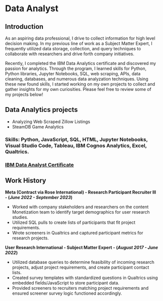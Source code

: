 # Data Analyst

## Introduction
As an aspiring data professional, I drive to collect information for high level decision making. In my previous line of work as a Subject Matter Expert, I frequently utilized data storage, collection, and query techniques to collaborate with researchers and drive forth company initiatives. 

Recently, I completed the IBM Data Analytics certificate and discovered my passion for analytics. Through the program, I learned skills for Python, Python libraries, Jupyter Notebooks, SQL, web scraping, APIs, data cleaning, databases, and numerous data analyzation techniques. Using these new found skills, I started working on my own projects to collect and gather insights for my own curiosities. Please feel free to review some of my projects below! 

## Data Analytics projects 
- Analyzing Web Scraped Zillow Listings
- SteamDB Game Analytics

### Skills: Python, JavaScript, SQL, HTML, Jupyter Notebooks, Visual Studio Code, Tableau, IBM Cognos Analytics, Excel, Qualtrics.

### [IBM Data Analyst Certificate](https://coursera.org/share/fd18d6b2c9e43f7727e7b5f29badbb4e) 

## Work History
**Meta (Contract via Rose International) - Research Participant Recruiter III - (_June 2022 - September 2023_)**
- Worked with company stakeholders and researchers on the content Monetization team to identify target demographics for user research studies.
- Utilized SQL pulls to create lists of participants that fit project requirements. 
- Wrote screeners in Qualtrics and captured participant metrics for research projects.
  
**User Research International  - Subject Matter Expert - (_August 2017 - June 2022_)**
  - Utilized database queries to determine feasibility of incoming research projects, adjust project requirements, and create participant contact lists.
  - Created survey templates with standardized questions in Qualtrics using embedded fields/JavaScript to store participant data.
  - Provided screeners to recruiters matching project requirements and ensured screener survey logic functioned accordingly.



